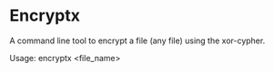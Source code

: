 # Encryptx

A command line tool to encrypt a file (any file) using the xor-cypher.

Usage: encryptx <file_name>
